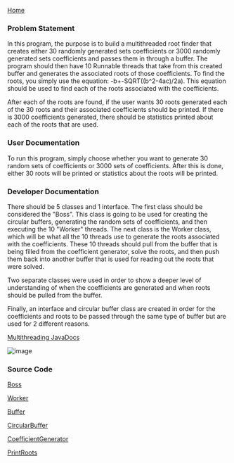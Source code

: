 [Home](https://github.com/mstensby)

### Problem Statement
In this program, the purpose is to build a multithreaded root finder that creates either 30 randomly generated sets coefficients or 3000 randomly generated sets coefficients and passes them in through a buffer. The program should then have 10 Runnable threads that take from this created buffer and generates the associated roots of those coefficients. To find the roots, you simply use the equation: -b+-SQRT((b^2-4ac)/2a). This equation should be used to find each of the roots associated with the coefficients. 

After each of the roots are found, if the user wants 30 roots generated each of the 30 roots and their associated coefficients should be printed. If there is 3000 coefficients generated, there should be statistics printed about each of the roots that are used.

### User Documentation
To run this program, simply choose whether you want to generate 30 random sets of coefficients or 3000 sets of coefficients. After this is done, either 30 roots will be printed or statistics about the roots will be printed. 

### Developer Documentation
There should be 5 classes and 1 interface. The first class should be considered the "Boss". This class is going to be used for creating the circular buffers, generating the random sets of coefficients, and then executing the 10 "Worker" threads. The next class is the Worker class, which will be what all the 10 threads use to generate the roots associated with the coefficients. These 10 threads should pull from the buffer that is being filled from the coefficient generator, solve the roots, and then push them back into another buffer that is used for reading out the roots that were solved. 

Two separate classes were used in order to show a deeper level of understanding of when the coefficients are generated and when roots should be pulled from the buffer. 

Finally, an interface and circular buffer class are created in order for the coefficients and roots to be passed through the same type of buffer but are used for 2 different reasons. 

[Multithreading JavaDocs](http://localhost:8000/mstensby/oral_exam2/Multithreading/doc/package-summary.html)

![image](https://github.com/mstensby/SWD-Projects/assets/156954799/f01425d9-13ca-4bae-af45-3f1ce496117b)

### Source Code

[Boss](https://class-git.engineering.uiowa.edu/swd2023fall/mstensby/-/blob/main/oral_exam2/Multithreading/src/Boss.java)

[Worker](https://class-git.engineering.uiowa.edu/swd2023fall/mstensby/-/blob/main/oral_exam2/Multithreading/src/Worker.java)

[Buffer](https://class-git.engineering.uiowa.edu/swd2023fall/mstensby/-/blob/main/oral_exam2/Multithreading/src/Buffer.java)

[CircularBuffer](https://class-git.engineering.uiowa.edu/swd2023fall/mstensby/-/blob/main/oral_exam2/Multithreading/src/CircularBuffer.java)

[CoefficientGenerator](https://class-git.engineering.uiowa.edu/swd2023fall/mstensby/-/blob/main/oral_exam2/Multithreading/src/CoefficientGenerator.java)

[PrintRoots](https://class-git.engineering.uiowa.edu/swd2023fall/mstensby/-/blob/main/oral_exam2/Multithreading/src/printRoots.java)
